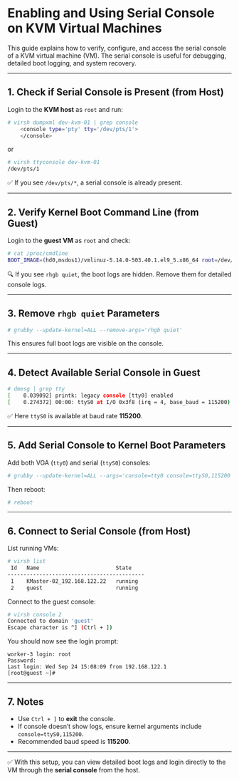 # Enabling and Using Serial Console on KVM Virtual Machines

This guide explains how to verify, configure, and access the serial console of a KVM virtual machine (VM). The serial console is useful for debugging, detailed boot logging, and system recovery.

---

## 1. Check if Serial Console is Present (from Host)

Login to the **KVM host** as `root` and run:

```bash
# virsh dumpxml dev-kvm-01 | grep console
    <console type='pty' tty='/dev/pts/1'>
    </console>
```

or

```bash
# virsh ttyconsole dev-kvm-01
/dev/pts/1
```

✅ If you see `/dev/pts/*`, a serial console is already present.

---

## 2. Verify Kernel Boot Command Line (from Guest)

Login to the **guest VM** as `root` and check:

```bash
# cat /proc/cmdline
BOOT_IMAGE=(hd0,msdos1)/vmlinuz-5.14.0-503.40.1.el9_5.x86_64 root=/dev/mapper/Kube_Cluster-root ro rd.lvm.lv=Kube_Cluster/root crashkernel=1G-4G:192M,4G-64G:256M,64G-:512M
```

🔍 If you see `rhgb quiet`, the boot logs are hidden. Remove them for detailed console logs.

---

## 3. Remove `rhgb quiet` Parameters

```bash
# grubby --update-kernel=ALL --remove-args='rhgb quiet'
```

This ensures full boot logs are visible on the console.

---

## 4. Detect Available Serial Console in Guest

```bash
# dmesg | grep tty
[    0.039092] printk: legacy console [tty0] enabled
[    0.274372] 00:00: ttyS0 at I/O 0x3f8 (irq = 4, base_baud = 115200) is a 16550A
```

✅ Here `ttyS0` is available at baud rate **115200**.

---

## 5. Add Serial Console to Kernel Boot Parameters

Add both VGA (`tty0`) and serial (`ttyS0`) consoles:

```bash
# grubby --update-kernel=ALL --args='console=tty0 console=ttyS0,115200'
```

Then reboot:

```bash
# reboot
```

---

## 6. Connect to Serial Console (from Host)

List running VMs:

```bash
# virsh list
 Id   Name                        State
-------------------------------------------
 1    KMaster-02_192.168.122.22   running
 2    guest                       running
```

Connect to the guest console:

```bash
# virsh console 2
Connected to domain 'guest'
Escape character is ^] (Ctrl + ])
```

You should now see the login prompt:

```text
worker-3 login: root
Password:
Last login: Wed Sep 24 15:08:09 from 192.168.122.1
[root@guest ~]#
```

---

## 7. Notes

- Use `Ctrl + ]` to **exit** the console.
- If console doesn’t show logs, ensure kernel arguments include `console=ttyS0,115200`.
- Recommended baud speed is **115200**.

---

✅ With this setup, you can view detailed boot logs and login directly to the VM through the **serial console** from the host.
